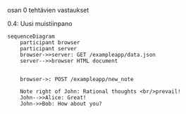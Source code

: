 osan 0 tehtävien vastaukset


0.4: Uusi muistiinpano

```mermaid
sequenceDiagram
    participant browser
    participant server
    browser->>server: GET /exampleapp/data.json
    server-->>browser HTML document
    
    
    browser->: POST /exampleapp/new_note

    Note right of John: Rational thoughts <br/>prevail!
    John-->>Alice: Great!
    John->>Bob: How about you?
```
